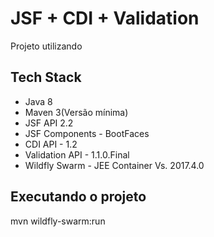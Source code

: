 # JSF + CDI + Validation
Projeto utilizando

## Tech Stack
* Java 8
* Maven 3(Versão mínima)
* JSF API 2.2
* JSF Components - BootFaces
* CDI API - 1.2
* Validation API - 1.1.0.Final
* Wildfly Swarm - JEE Container Vs. 2017.4.0

## Executando o projeto

mvn wildfly-swarm:run
